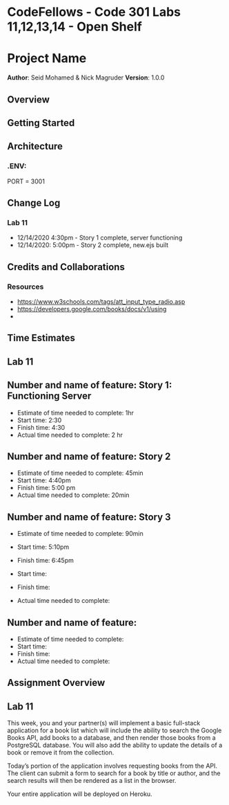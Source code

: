 # CodeFellows - Code 301 Labs 11,12,13,14 - Open Shelf

# Project Name

**Author**: Seid Mohamed & Nick Magruder
**Version**: 1.0.0 

## Overview
<!-- Provide a high level overview of what ///this application is and why you are building it, beyond the fact that it's an assignment for this class. (i.e. What's your problem domain?) -->

## Getting Started
<!-- What are the steps that a user must take in order to build this app on their own machine and get it running? -->

## Architecture
<!-- Provide a detailed description of the application design. What technologies (languages, libraries, etc) you're using, and any other relevant design information. -->

### .ENV:
PORT = 3001



## Change Log
### Lab 11
* 12/14/2020 4:30pm - Story 1 complete, server functioning
* 12/14/2020: 5:00pm - Story 2 complete, new.ejs built


## Credits and Collaborations

### Resources
* https://www.w3schools.com/tags/att_input_type_radio.asp
* https://developers.google.com/books/docs/v1/using
* 

## Time Estimates

## Lab 11
## Number and name of feature: Story 1: Functioning Server
* Estimate of time needed to complete: 1hr
* Start time: 2:30
* Finish time: 4:30
* Actual time needed to complete: 2 hr

## Number and name of feature: Story 2
* Estimate of time needed to complete: 45min
* Start time: 4:40pm
* Finish time: 5:00 pm
* Actual time needed to complete: 20min

## Number and name of feature: Story 3
* Estimate of time needed to complete: 90min
* Start time: 5:10pm
* Finish time: 6:45pm
* Start time: 
* Finish time:

* Actual time needed to complete: 

## Number and name of feature: 
* Estimate of time needed to complete: 
* Start time: 
* Finish time: 
* Actual time needed to complete: 



## Assignment Overview
## Lab 11
This week, you and your partner(s) will implement a basic full-stack application for a book list which will include the ability to search the Google Books API, add books to a database, and then render those books from a PostgreSQL database. You will also add the ability to update the details of a book or remove it from the collection.

Today’s portion of the application involves requesting books from the API. The client can submit a form to search for a book by title or author, and the search results will then be rendered as a list in the browser.

Your entire application will be deployed on Heroku.
